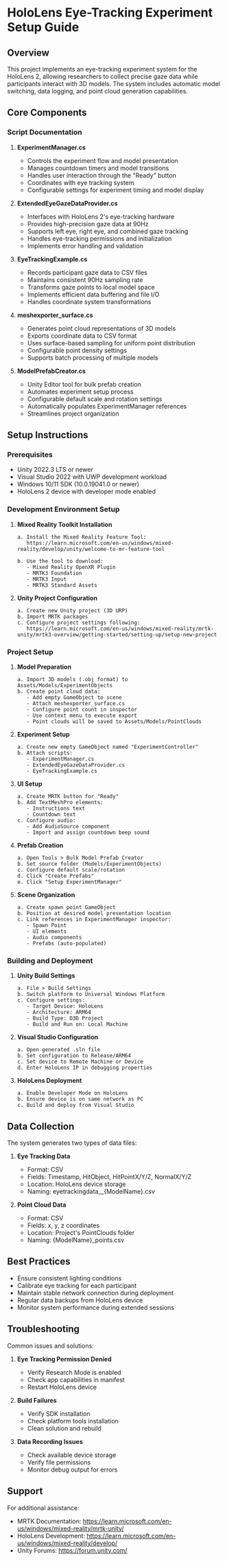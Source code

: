 # HoloLens Eye-Tracking Experiment Setup Guide

## Overview
This project implements an eye-tracking experiment system for the HoloLens 2, allowing researchers to collect precise gaze data while participants interact with 3D models. The system includes automatic model switching, data logging, and point cloud generation capabilities.

## Core Components

### Script Documentation

1. **ExperimentManager.cs**
   - Controls the experiment flow and model presentation
   - Manages countdown timers and model transitions
   - Handles user interaction through the "Ready" button
   - Coordinates with eye tracking system
   - Configurable settings for experiment timing and model display

2. **ExtendedEyeGazeDataProvider.cs**
   - Interfaces with HoloLens 2's eye-tracking hardware
   - Provides high-precision gaze data at 90Hz
   - Supports left eye, right eye, and combined gaze tracking
   - Handles eye-tracking permissions and initialization
   - Implements error handling and validation

3. **EyeTrackingExample.cs**
   - Records participant gaze data to CSV files
   - Maintains consistent 90Hz sampling rate
   - Transforms gaze points to local model space
   - Implements efficient data buffering and file I/O
   - Handles coordinate system transformations

4. **meshexporter_surface.cs**
   - Generates point cloud representations of 3D models
   - Exports coordinate data to CSV format
   - Uses surface-based sampling for uniform point distribution
   - Configurable point density settings
   - Supports batch processing of multiple models

5. **ModelPrefabCreator.cs**
   - Unity Editor tool for bulk prefab creation
   - Automates experiment setup process
   - Configurable default scale and rotation settings
   - Automatically populates ExperimentManager references
   - Streamlines project organization

## Setup Instructions

### Prerequisites
- Unity 2022.3 LTS or newer
- Visual Studio 2022 with UWP development workload
- Windows 10/11 SDK (10.0.19041.0 or newer)
- HoloLens 2 device with developer mode enabled

### Development Environment Setup

1. **Mixed Reality Toolkit Installation**
   ```
   a. Install the Mixed Reality Feature Tool:
      https://learn.microsoft.com/en-us/windows/mixed-reality/develop/unity/welcome-to-mr-feature-tool
   
   b. Use the tool to download:
      - Mixed Reality OpenXR Plugin
      - MRTK3 Foundation
      - MRTK3 Input
      - MRTK3 Standard Assets
   ```

2. **Unity Project Configuration**
   ```
   a. Create new Unity project (3D URP)
   b. Import MRTK packages
   c. Configure project settings following:
      https://learn.microsoft.com/en-us/windows/mixed-reality/mrtk-unity/mrtk3-overview/getting-started/setting-up/setup-new-project
   ```

### Project Setup

1. **Model Preparation**
   ```
   a. Import 3D models (.obj format) to Assets/Models/ExperimentObjects
   b. Create point cloud data:
      - Add empty GameObject to scene
      - Attach meshexporter_surface.cs
      - Configure point count in inspector
      - Use context menu to execute export
      - Point clouds will be saved to Assets/Models/PointClouds
   ```

2. **Experiment Setup**
   ```
   a. Create new empty GameObject named "ExperimentController"
   b. Attach scripts:
      - ExperimentManager.cs
      - ExtendedEyeGazeDataProvider.cs
      - EyeTrackingExample.cs
   ```

3. **UI Setup**
   ```
   a. Create MRTK button for "Ready"
   b. Add TextMeshPro elements:
      - Instructions text
      - Countdown text
   c. Configure audio:
      - Add AudioSource component
      - Import and assign countdown beep sound
   ```

4. **Prefab Creation**
   ```
   a. Open Tools > Bulk Model Prefab Creator
   b. Set source folder (Models/ExperimentObjects)
   c. Configure default scale/rotation
   d. Click "Create Prefabs"
   e. Click "Setup ExperimentManager"
   ```

5. **Scene Organization**
   ```
   a. Create spawn point GameObject
   b. Position at desired model presentation location
   c. Link references in ExperimentManager inspector:
      - Spawn Point
      - UI elements
      - Audio components
      - Prefabs (auto-populated)
   ```

### Building and Deployment

1. **Unity Build Settings**
   ```
   a. File > Build Settings
   b. Switch platform to Universal Windows Platform
   c. Configure settings:
      - Target Device: HoloLens
      - Architecture: ARM64
      - Build Type: D3D Project
      - Build and Run on: Local Machine
   ```

2. **Visual Studio Configuration**
   ```
   a. Open generated .sln file
   b. Set configuration to Release/ARM64
   c. Set device to Remote Machine or Device
   d. Enter HoloLens IP in debugging properties
   ```

3. **HoloLens Deployment**
   ```
   a. Enable Developer Mode on HoloLens
   b. Ensure device is on same network as PC
   c. Build and deploy from Visual Studio
   ```

## Data Collection

The system generates two types of data files:

1. **Eye Tracking Data**
   - Format: CSV
   - Fields: Timestamp, HitObject, HitPointX/Y/Z, NormalX/Y/Z
   - Location: HoloLens device storage
   - Naming: eyetrackingdata__{ModelName}.csv

2. **Point Cloud Data**
   - Format: CSV
   - Fields: x, y, z coordinates
   - Location: Project's PointClouds folder
   - Naming: {ModelName}_points.csv

## Best Practices

- Ensure consistent lighting conditions
- Calibrate eye tracking for each participant
- Maintain stable network connection during deployment
- Regular data backups from HoloLens device
- Monitor system performance during extended sessions

## Troubleshooting

Common issues and solutions:

1. **Eye Tracking Permission Denied**
   - Verify Research Mode is enabled
   - Check app capabilities in manifest
   - Restart HoloLens device

2. **Build Failures**
   - Verify SDK installation
   - Check platform tools installation
   - Clean solution and rebuild

3. **Data Recording Issues**
   - Check available device storage
   - Verify file permissions
   - Monitor debug output for errors

## Support

For additional assistance:
- MRTK Documentation: https://learn.microsoft.com/en-us/windows/mixed-reality/mrtk-unity/
- HoloLens Development: https://learn.microsoft.com/en-us/windows/mixed-reality/develop/
- Unity Forums: https://forum.unity.com/